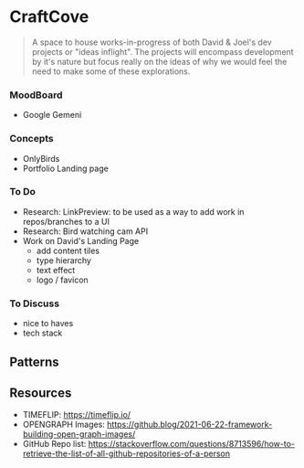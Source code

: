 # CraftCove
> A space to house works-in-progress of both David & Joel's dev projects or "ideas inflight". The projects will encompass development by it's nature but focus really on the ideas of why we would feel the need to make some of these explorations.
>

### MoodBoard
- Google Gemeni

### Concepts
- OnlyBirds
- Portfolio Landing page

### To Do
- Research: LinkPreview: to be used as a way to add work in repos/branches to a UI
- Research: Bird watching cam API
- Work on David's Landing Page
  - add content tiles
  - type hierarchy
  - text effect
  - logo / favicon

### To Discuss
- nice to haves
- tech stack

## Patterns

## Resources
- TIMEFLIP: https://timeflip.io/
- OPENGRAPH Images: https://github.blog/2021-06-22-framework-building-open-graph-images/
- GitHub Repo list: https://stackoverflow.com/questions/8713596/how-to-retrieve-the-list-of-all-github-repositories-of-a-person